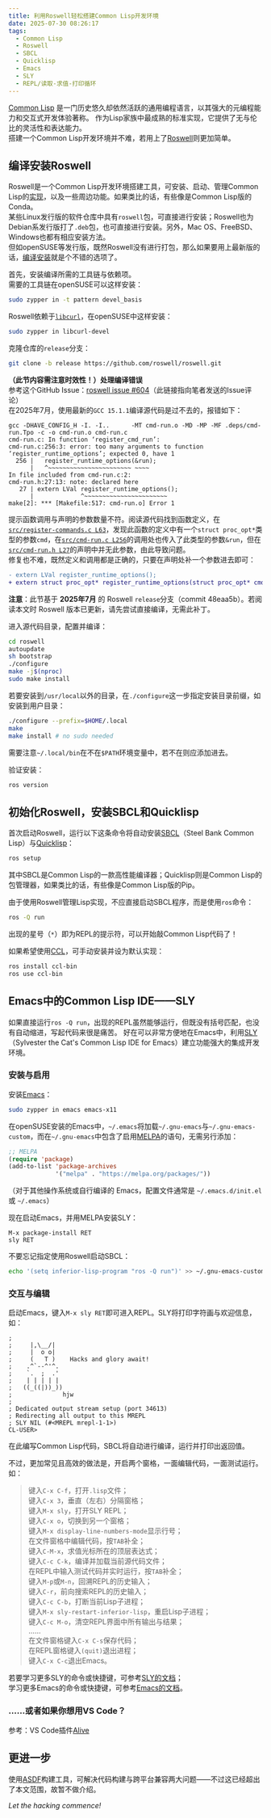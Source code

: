 ```yaml
---
title: 利用Roswell轻松搭建Common Lisp开发环境
date: 2025-07-30 08:26:17
tags:
  - Common Lisp
  - Roswell
  - SBCL
  - Quicklisp
  - Emacs
  - SLY
  - REPL/读取-求值-打印循环
---
```


[Common Lisp](https://common-lisp.net/) 是一门历史悠久却依然活跃的通用编程语言，以其强大的元编程能力和交互式开发体验著称。
作为Lisp家族中最成熟的标准实现，它提供了无与伦比的灵活性和表达能力。  
搭建一个Common Lisp开发环境并不难，若用上了[Roswell](https://roswell.github.io/)则更加简单。

## 编译安装Roswell
Roswell是一个Common Lisp开发环境搭建工具，可安装、启动、管理Common Lisp的[实现](https://common-lisp.net/implementations)，以及一些周边功能。如果类比的话，有些像是Common Lisp版的Conda。  
某些Linux发行版的软件仓库中具有`roswell`包，可直接进行安装；Roswell也为Debian系发行版打了`.deb`包，也可直接进行安装。另外，Mac OS、FreeBSD、Windows也都有相应安装方法。  
但如openSUSE等发行版，既然Roswell没有进行打包，那么如果要用上最新版的话，[编译安装](https://github.com/roswell/roswell/wiki/Installation#building-from-the-source-code)就是个不错的选项了。

<!-- more -->

首先，安装编译所需的工具链与依赖项。  
需要的工具链在openSUSE可以这样安装：
```bash
sudo zypper in -t pattern devel_basis
```
Roswell依赖于[`libcurl`](https://curl.se/libcurl/)，在openSUSE中这样安装：
```bash
sudo zypper in libcurl-devel
```

克隆仓库的`release`分支：
```bash
git clone -b release https://github.com/roswell/roswell.git
```

**（此节内容需注意时效性！）处理编译错误**  
参考这个GitHub Issue：[roswell issue #604](https://github.com/roswell/roswell/issues/604#issuecomment-3130222012)（此链接指向笔者发送的Issue评论）  
在2025年7月，使用最新的`GCC 15.1.1`编译源代码是过不去的，报错如下：
```
gcc -DHAVE_CONFIG_H -I. -I..      -MT cmd-run.o -MD -MP -MF .deps/cmd-run.Tpo -c -o cmd-run.o cmd-run.c
cmd-run.c: In function ‘register_cmd_run’:
cmd-run.c:256:3: error: too many arguments to function ‘register_runtime_options’; expected 0, have 1
  256 |   register_runtime_options(&run);
      |   ^~~~~~~~~~~~~~~~~~~~~~~~ ~~~~
In file included from cmd-run.c:2:
cmd-run.h:27:13: note: declared here
   27 | extern LVal register_runtime_options();
      |             ^~~~~~~~~~~~~~~~~~~~~~~~
make[2]: *** [Makefile:517: cmd-run.o] Error 1
```
提示函数调用与声明的参数数量不符。阅读源代码找到函数定义，在[`src/register-commands.c L63`](https://github.com/roswell/roswell/blob/48eaa5be10b208d225ab940fffff404439627e4a/src/register-commands.c#L63)，发现此函数的定义中有一个`struct proc_opt*`类型的参数`cmd`，在[`src/cmd-run.c L256`](https://github.com/roswell/roswell/blob/48eaa5be10b208d225ab940fffff404439627e4a/src/cmd-run.c#L256)的调用处也传入了此类型的参数`&run`，但在[`src/cmd-run.h L27`](https://github.com/roswell/roswell/blob/48eaa5be10b208d225ab940fffff404439627e4a/src/cmd-run.h#L27)的声明中并无此参数，由此导致问题。  
修复也不难，既然定义和调用都是正确的，只要在声明处补一个参数进去即可：
```diff
- extern LVal register_runtime_options();
+ extern struct proc_opt* register_runtime_options(struct proc_opt* cmd);
```
**注意**：此节基于 **2025年7月** 的 Roswell `release`分支（commit 48eaa5b）。若阅读本文时 Roswell 版本已更新，请先尝试直接编译，无需此补丁。

进入源代码目录，配置并编译：
```bash
cd roswell
autoupdate
sh bootstrap
./configure
make -j$(nproc)
sudo make install
```

若要安装到`/usr/local`以外的目录，在`./configure`这一步指定安装目录前缀，如安装到用户目录：
```bash
./configure --prefix=$HOME/.local
make
make install # no sudo needed
```
需要注意`~/.local/bin`在不在`$PATH`环境变量中，若不在则应添加进去。

验证安装：
```bash
ros version
```

## 初始化Roswell，安装SBCL和Quicklisp
首次启动Roswell，运行以下这条命令将自动安装[SBCL](https://www.sbcl.org/)（Steel Bank Common Lisp）与[Quicklisp](https://www.quicklisp.org/)：
```bash
ros setup
```
其中SBCL是Common Lisp的一款高性能编译器；Quicklisp则是Common Lisp的包管理器，如果类比的话，有些像是Common Lisp版的Pip。

由于使用Roswell管理Lisp实现，不应直接启动SBCL程序，而是使用`ros`命令：
```bash
ros -Q run
```
出现的星号（`*`）即为REPL的提示符，可以开始敲Common Lisp代码了！

如果希望使用[CCL](https://ccl.clozure.com/)，可手动安装并设为默认实现：
```bash
ros install ccl-bin
ros use ccl-bin
```

## Emacs中的Common Lisp IDE——SLY
如果直接运行`ros -Q run`，出现的REPL虽然能够运行，但既没有括号匹配，也没有自动缩进，写起代码来很是痛苦。
好在可以非常方便地在Emacs中，利用[SLY](https://joaotavora.github.io/sly/)（Sylvester the Cat's Common Lisp IDE for Emacs）建立功能强大的集成开发环境。

### 安装与启用

安装[Emacs](https://www.gnu.org/software/emacs/)：
```bash
sudo zypper in emacs emacs-x11
```
在openSUSE安装的Emacs中，`~/.emacs`将加载`~/.gnu-emacs`与`~/.gnu-emacs-custom`，而在`~/.gnu-emacs`中包含了启用[MELPA](https://melpa.org/#/)的语句，无需另行添加：
```lisp
;; MELPA
(require 'package)
(add-to-list 'package-archives
             '("melpa" . "https://melpa.org/packages/"))
```
（对于其他操作系统或自行编译的 Emacs，配置文件通常是 `~/.emacs.d/init.el` 或 `~/.emacs`）

现在启动Emacs，并用MELPA安装SLY：
```
M-x package-install RET
sly RET
```
不要忘记指定使用Roswell启动SBCL：
```bash
echo '(setq inferior-lisp-program "ros -Q run")' >> ~/.gnu-emacs-custom
```

### 交互与编辑

启动Emacs，键入`M-x sly RET`即可进入REPL。SLY将打印字符画与欢迎信息，如：
```
;
;     |,\__/|
;     |  o o|
;     (   T )    Hacks and glory await!
;    .^`--^'^.
;    `.  ;  .'
;    | | | | |
;   ((_((|))_))
;              hjw
;
; Dedicated output stream setup (port 34613)
; Redirecting all output to this MREPL
; SLY NIL (#<MREPL mrepl-1-1>)
CL-USER> 
```
在此编写Common Lisp代码，SBCL将自动进行编译，运行并打印出返回值。

不过，更加常见且高效的做法是，开启两个窗格，一面编辑代码，一面测试运行。如：

> 键入`C-x C-f`，打开`.lisp`文件；  
> 键入`C-x 3`，垂直（左右）分隔窗格；  
> 键入`M-x sly`，打开SLY REPL；  
> 键入`C-x o`，切换到另一个窗格；  
> 键入`M-x display-line-numbers-mode`显示行号；  
> 在文件窗格中编辑代码，按`TAB`补全；  
> 键入`C-M-x`，求值光标所在的顶层表达式；  
> 键入`C-c C-k`，编译并加载当前源代码文件；  
> 在REPL中输入测试代码并实时运行，按`TAB`补全；  
> 键入`M-p`或`M-n`，回溯REPL的历史输入；  
> 键入`C-r`，前向搜索REPL的历史输入；  
> 键入`C-c C-b`，打断当前Lisp子进程；  
> 键入`M-x sly-restart-inferior-lisp`，重启Lisp子进程；  
> 键入`C-c M-o`，清空REPL界面中所有输出与结果；  
> ……  
> 在文件窗格键入`C-x C-s`保存代码；  
> 在REPL窗格键入`(quit)`退出进程；  
> 键入`C-x C-c`退出Emacs。

若要学习更多SLY的命令或快捷键，可参考[SLY的文档](https://joaotavora.github.io/sly/)；  
学习更多Emacs的命令或快捷键，可参考[Emacs的文档](https://www.gnu.org/software/emacs/manual/html_node/emacs/index.html)。

### ……或者如果你想用VS Code？
参考：VS Code插件[Alive](https://marketplace.visualstudio.com/items?itemName=rheller.alive)

## 更进一步
使用[ASDF](https://asdf.common-lisp.dev/)构建工具，可解决代码构建与跨平台兼容两大问题——不过这已经超出了本文范围，故暂不做介绍。

*Let the hacking commence!*
